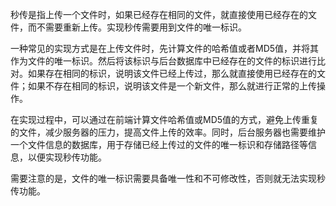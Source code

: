 秒传是指上传一个文件时，如果已经存在相同的文件，就直接使用已经存在的文件，而不需要重新上传。实现秒传需要用到文件的唯一标识。

一种常见的实现方式是在上传文件时，先计算文件的哈希值或者MD5值，并将其作为文件的唯一标识。然后将该标识与后台数据库中已经存在的文件的标识进行比对。如果存在相同的标识，说明该文件已经上传过，那么就直接使用已经存在的文件；如果不存在相同的标识，说明该文件是一个新文件，那么就进行正常的上传操作。

在实现过程中，可以通过在前端计算文件哈希值或MD5值的方式，避免上传重复的文件，减少服务器的压力，提高文件上传的效率。同时，后台服务器也需要维护一个文件信息的数据库，用于存储已经上传过的文件的唯一标识和存储路径等信息，以便实现秒传功能。

需要注意的是，文件的唯一标识需要具备唯一性和不可修改性，否则就无法实现秒传功能。